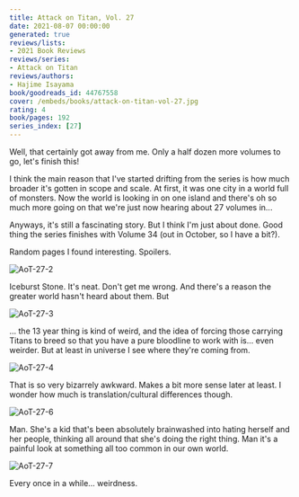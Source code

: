 ```yaml
---
title: Attack on Titan, Vol. 27
date: 2021-08-07 00:00:00
generated: true
reviews/lists:
- 2021 Book Reviews
reviews/series:
- Attack on Titan
reviews/authors:
- Hajime Isayama
book/goodreads_id: 44767558
cover: /embeds/books/attack-on-titan-vol-27.jpg
rating: 4
book/pages: 192
series_index: [27]
---
```

Well, that certainly got away from me. Only a half dozen more volumes to go, let's finish this!  

I think the main reason that I've started drifting from the series is how much broader it's gotten in scope and scale. At first, it was one city in a world full of monsters. Now the world is looking in on one island and there's oh so much more going on that we're just now hearing about 27 volumes in...  

<!--more-->

Anyways, it's still a fascinating story. But I think I'm just about done. Good thing the series finishes with Volume 34 (out in October, so I have a bit?).  

Random pages I found interesting. Spoilers.  

![AoT-27-2](/embeds/books/attachments/aot-27-2.png)  

Iceburst Stone. It's neat. Don't get me wrong. And there's a reason the greater world hasn't heard about them. But  

![AoT-27-3](/embeds/books/attachments/aot-27-3.png)  

... the 13 year thing is kind of weird, and the idea of forcing those carrying Titans to breed so that you have a pure bloodline to work with is... even weirder. But at least in universe I see where they're coming from.  

![AoT-27-4](/embeds/books/attachments/aot-27-4.png)  

That is so very bizarrely awkward. Makes a bit more sense later at least. I wonder how much is translation/cultural differences though.  

![AoT-27-6](/embeds/books/attachments/aot-27-6.png)  

Man. She's a kid that's been absolutely brainwashed into hating herself and her people, thinking all around that she's doing the right thing. Man it's a painful look at something all too common in our own world.  

![AoT-27-7](/embeds/books/attachments/aot-27-7.png)  

Every once in a while... weirdness.